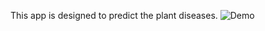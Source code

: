 This app is designed to predict the plant diseases.
![Demo](https://github.com/user-attachments/assets/add27d76-3996-424e-81d9-6a1b9c23ef8b)
